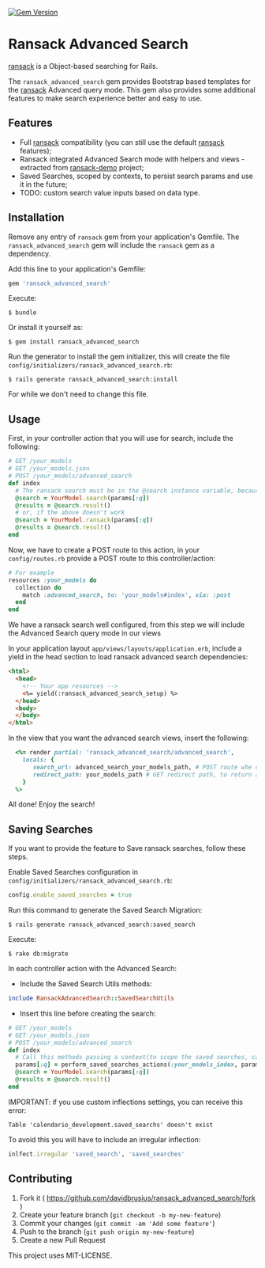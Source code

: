 [![Gem Version](https://badge.fury.io/rb/ransack_advanced_search.svg)](https://badge.fury.io/rb/ransack_advanced_search)

# Ransack Advanced Search

[ransack](https://github.com/activerecord-hackery/ransack) is a Object-based searching for Rails.

The `ransack_advanced_search` gem provides Bootstrap based templates for the [ransack](https://github.com/activerecord-hackery/ransack) Advanced query mode. This gem also provides some additional features to make search experience better and easy to use.

## Features
* Full [ransack](https://github.com/activerecord-hackery/ransack) compatibility (you can still use the default [ransack](https://github.com/activerecord-hackery/ransack) features);
* Ransack integrated Advanced Search mode with helpers and views - extracted from [ransack-demo](https://github.com/activerecord-hackery/ransack_demo) project;
* Saved Searches, scoped by contexts, to persist search params and use it in the future;
* TODO: custom search value inputs based on data type.

## Installation

Remove any entry of `ransack` gem from your application's Gemfile. The `ransack_advanced_search` gem will include the `ransack` gem as a dependency.

Add this line to your application's Gemfile:

```ruby
gem 'ransack_advanced_search'
```

Execute:

    $ bundle

Or install it yourself as:

    $ gem install ransack_advanced_search

Run the generator to install the gem initializer, this will create the file `config/initializers/ransack_advanced_search.rb`:

    $ rails generate ransack_advanced_search:install

For while we don't need to change this file.

## Usage

First, in your controller action that you will use for search, include the following:

```ruby
# GET /your_models
# GET /your_models.json
# POST /your_models/advanced_search
def index
  # The ransack search must be in the @search instance variable, because the advanced search will use it to build the search form
  @search = YourModel.search(params[:q])
  @results = @search.result()
  # or, if the above doesn't work
  @search = YourModel.ransack(params[:q])
  @results = @search.result()
end
```

Now, we have to create a POST route to this action, in your `config/routes.rb` provide a POST route to this controller/action:

```ruby
# For example
resources :your_models do
  collection do
    match :advanced_search, to: 'your_models#index', via: :post
  end
end
```

We have a ransack search well configured, from this step we will include the Advanced Search query mode in our views

In your application layout `app/views/layouts/application.erb`, include a yield in the head section to load ransack advanced search dependencies:
```html
<html>
  <head>
    <!-- Your app resources -->
    <%= yield(:ransack_advanced_search_setup) %>
  </head>
  <body>
  </body>
</html>
```
In the view that you want the advanced search views, insert the following:

```ruby
  <%= render partial: 'ransack_advanced_search/advanced_search',
    locals: {
       search_url: advanced_search_your_models_path, # POST route whe created above
       redirect_path: your_models_path # GET redirect path, to return after some actions
    }
  %>
```

All done! Enjoy the search!

## Saving Searches

If you want to provide the feature to Save ransack searches, follow these steps.

Enable Saved Searches configuration in `config/initializers/ransack_advanced_search.rb`:

```ruby
config.enable_saved_searches = true
```

Run this command to generate the Saved Search Migration:

    $ rails generate ransack_advanced_search:saved_search

Execute:

    $ rake db:migrate

In each controller action with the Advanced Search:

* Include the Saved Search Utils methods:
```ruby
include RansackAdvancedSearch::SavedSearchUtils
```

* Insert this line before creating the search:
```ruby
# GET /your_models
# GET /your_models.json
# POST /your_models/advanced_search
def index
  # Call this methods passing a context(to scope the saved searches, can be any symbol) and the params variable
  params[:q] = perform_saved_searches_actions(:your_models_index, params)
  @search = YourModel.search(params[:q])
  @results = @search.result()
end
```
IMPORTANT: if you use custom inflections settings, you can receive this error:
```
Table 'calendario_development.saved_searchs' doesn't exist
```
To avoid this you will have to include an irregular inflection:
```ruby
inlfect.irregular 'saved_search', 'saved_searches'
```



## Contributing

1. Fork it ( https://github.com/davidbrusius/ransack_advanced_search/fork )
2. Create your feature branch (`git checkout -b my-new-feature`)
3. Commit your changes (`git commit -am 'Add some feature'`)
4. Push to the branch (`git push origin my-new-feature`)
5. Create a new Pull Request

This project uses MIT-LICENSE.
